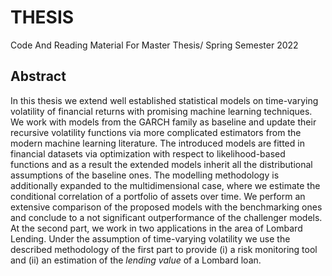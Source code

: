 # THESIS
Code And Reading Material For Master Thesis/ Spring Semester 2022


## Abstract
In this thesis we extend well established statistical models on time-varying volatility of financial returns with promising machine learning techniques. We work with models from the GARCH family as baseline and update their recursive volatility functions via more complicated estimators from the modern machine learning literature. The introduced models are fitted in financial datasets via optimization with respect to likelihood-based functions and as a result the extended models inherit all the distributional assumptions of the baseline ones.  The modelling methodology is additionally expanded to the multidimensional case, where we estimate the conditional correlation of a portfolio of assets over time. We perform an extensive comparison of the proposed models with the benchmarking ones and conclude to a not significant outperformance of the challenger models. At the second part, we work in two applications in the area of Lombard Lending. Under the assumption of time-varying volatility we use the described methodology of the first part to provide (i) a risk monitoring tool and (ii) an estimation of the *lending value* of a Lombard loan.
